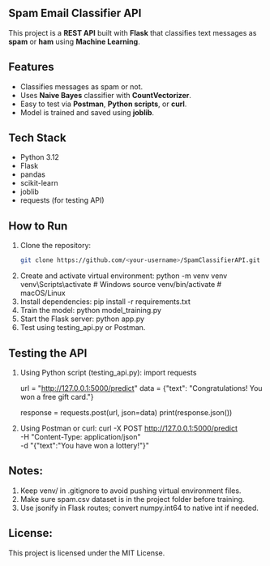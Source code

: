 ## Spam Email Classifier API

This project is a **REST API** built with **Flask** that classifies text messages as **spam** or **ham** using **Machine Learning**.

## Features
- Classifies messages as spam or not.
- Uses **Naive Bayes** classifier with **CountVectorizer**.
- Easy to test via **Postman**, **Python scripts**, or **curl**.
- Model is trained and saved using **joblib**.

## Tech Stack
- Python 3.12
- Flask
- pandas
- scikit-learn
- joblib
- requests (for testing API)

## How to Run
1. Clone the repository:
   ```bash
   git clone https://github.com/<your-username>/SpamClassifierAPI.git
2. Create and activate virtual environment:
   python -m venv venv
   venv\Scripts\activate   # Windows
   source venv/bin/activate # macOS/Linux
3. Install dependencies:
   pip install -r requirements.txt
4. Train the model:
   python model_training.py
5. Start the Flask server:
   python app.py
6. Test using testing_api.py or Postman.

## Testing the API
1. Using Python script (testing_api.py):
   import requests
   
   url = "http://127.0.0.1:5000/predict"
   data = {"text": "Congratulations! You won a free gift card."}

   response = requests.post(url, json=data)
   print(response.json())

2. Using Postman or curl:
   curl -X POST http://127.0.0.1:5000/predict \
   -H "Content-Type: application/json" \
   -d "{\"text\":\"You have won a lottery!\"}"


## Notes:
1. Keep venv/ in .gitignore to avoid pushing virtual environment files.
2. Make sure spam.csv dataset is in the project folder before training.
3. Use jsonify in Flask routes; convert numpy.int64 to native int if needed.


## License:
This project is licensed under the MIT License.





